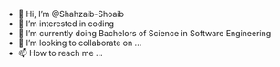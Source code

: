 - 👋 Hi, I’m @Shahzaib-Shoaib
- 👀 I’m interested in coding
- 🌱 I’m currently doing Bachelors of Science in Software Engineering
- 💞️ I’m looking to collaborate on ...
- 📫 How to reach me ...

<!---
Shahzaib-Shoaib/Shahzaib-Shoaib is a ✨ special ✨ repository because its `README.md` (this file) appears on your GitHub profile.
You can click the Preview link to take a look at your changes.
--->

